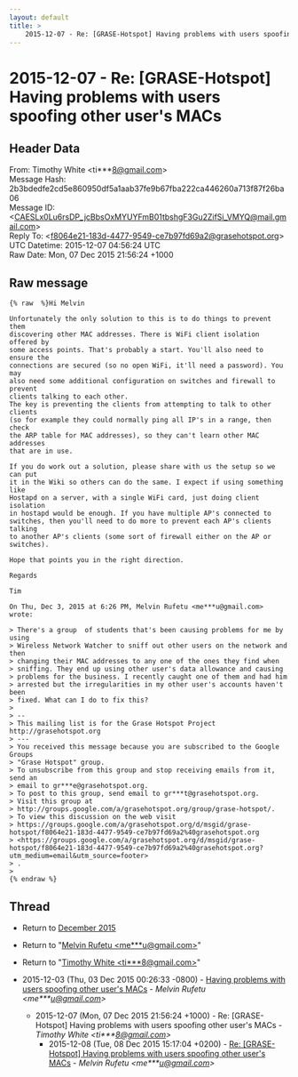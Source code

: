 ```yaml
---
layout: default
title: >
    2015-12-07 - Re: [GRASE-Hotspot] Having problems with users spoofing other user's MACs
---
```


# 2015-12-07 - Re: [GRASE-Hotspot] Having problems with users spoofing other user's MACs

## Header Data

From: Timothy White \<ti***8@gmail.com\><br>
Message Hash: 2b3bdedfe2cd5e860950df5a1aab37fe9b67fba222ca446260a713f87f26ba06<br>
Message ID: \<CAESLx0Lu6rsDP_jcBbsOxMYUYFmB01tbshgF3Gu2ZifSi_VMYQ@mail.gmail.com\><br>
Reply To: \<f8064e21-183d-4477-9549-ce7b97fd69a2@grasehotspot.org\><br>
UTC Datetime: 2015-12-07 04:56:24 UTC<br>
Raw Date: Mon, 07 Dec 2015 21:56:24 +1000<br>

## Raw message

```
{% raw  %}Hi Melvin

Unfortunately the only solution to this is to do things to prevent them
discovering other MAC addresses. There is WiFi client isolation offered by
some access points. That's probably a start. You'll also need to ensure the
connections are secured (so no open WiFi, it'll need a password). You may
also need some additional configuration on switches and firewall to prevent
clients talking to each other.
The key is preventing the clients from attempting to talk to other clients
(so for example they could normally ping all IP's in a range, then check
the ARP table for MAC addresses), so they can't learn other MAC addresses
that are in use.

If you do work out a solution, please share with us the setup so we can put
it in the Wiki so others can do the same. I expect if using something like
Hostapd on a server, with a single WiFi card, just doing client isolation
in hostapd would be enough. If you have multiple AP's connected to
switches, then you'll need to do more to prevent each AP's clients talking
to another AP's clients (some sort of firewall either on the AP or
switches).

Hope that points you in the right direction.

Regards

Tim

On Thu, Dec 3, 2015 at 6:26 PM, Melvin Rufetu <me***u@gmail.com>
wrote:

> There's a group  of students that's been causing problems for me by using
> Wireless Network Watcher to sniff out other users on the network and then
> changing their MAC addresses to any one of the ones they find when
> sniffing. They end up using other user's data allowance and causing
> problems for the business. I recently caught one of them and had him
> arrested but the irregularities in my other user's accounts haven't been
> fixed. What can I do to fix this?
>
> --
> This mailing list is for the Grase Hotspot Project http://grasehotspot.org
> ---
> You received this message because you are subscribed to the Google Groups
> "Grase Hotspot" group.
> To unsubscribe from this group and stop receiving emails from it, send an
> email to gr***e@grasehotspot.org.
> To post to this group, send email to gr***t@grasehotspot.org.
> Visit this group at
> http://groups.google.com/a/grasehotspot.org/group/grase-hotspot/.
> To view this discussion on the web visit
> https://groups.google.com/a/grasehotspot.org/d/msgid/grase-hotspot/f8064e21-183d-4477-9549-ce7b97fd69a2%40grasehotspot.org
> <https://groups.google.com/a/grasehotspot.org/d/msgid/grase-hotspot/f8064e21-183d-4477-9549-ce7b97fd69a2%40grasehotspot.org?utm_medium=email&utm_source=footer>
> .
>
{% endraw %}
```

## Thread

+ Return to [December 2015](/archive/2015/12)

+ Return to "[Melvin Rufetu <me***u<span>@</span>gmail.com>](/authors/me___u_at_gmail_com)"
+ Return to "[Timothy White <ti***8<span>@</span>gmail.com>](/authors/ti___8_at_gmail_com)"

+ 2015-12-03 (Thu, 03 Dec 2015 00:26:33 -0800) - [Having problems with users spoofing other user's MACs](/archive/2015/12/71a07fa3fae20097f50903a0bd582743e5024692ff4667d2c5705ac5f3959218) - _Melvin Rufetu \<me***u@gmail.com\>_
  + 2015-12-07 (Mon, 07 Dec 2015 21:56:24 +1000) - Re: [GRASE-Hotspot] Having problems with users spoofing other user's MACs - _Timothy White \<ti***8@gmail.com\>_
    + 2015-12-08 (Tue, 08 Dec 2015 15:17:04 +0200) - [Re: [GRASE-Hotspot] Having problems with users spoofing other user's MACs](/archive/2015/12/40160ef743bb3495751966641235d032d35ace8bfec5d61044aefc60e6194830) - _Melvin Rufetu \<me***u@gmail.com\>_

